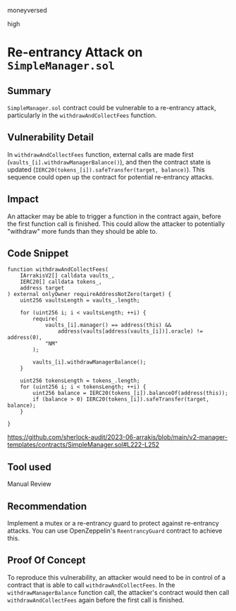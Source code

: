 moneyversed

high

# Re-entrancy Attack on `SimpleManager.sol`

## Summary

`SimpleManager.sol` contract could be vulnerable to a re-entrancy attack, particularly in the `withdrawAndCollectFees` function.

## Vulnerability Detail

In `withdrawAndCollectFees` function, external calls are made first (`vaults_[i].withdrawManagerBalance()`), and then the contract state is updated (`IERC20(tokens_[i]).safeTransfer(target, balance)`). This sequence could open up the contract for potential re-entrancy attacks. 

## Impact

An attacker may be able to trigger a function in the contract again, before the first function call is finished. This could allow the attacker to potentially "withdraw" more funds than they should be able to.

## Code Snippet

```solidity
function withdrawAndCollectFees(
    IArrakisV2[] calldata vaults_,
    IERC20[] calldata tokens_,
    address target
) external onlyOwner requireAddressNotZero(target) {
    uint256 vaultsLength = vaults_.length;

    for (uint256 i; i < vaultsLength; ++i) {
        require(
            vaults_[i].manager() == address(this) &&
                address(vaults[address(vaults_[i])].oracle) != address(0),
            "NM"
        );

        vaults_[i].withdrawManagerBalance();
    }

    uint256 tokensLength = tokens_.length;
    for (uint256 i; i < tokensLength; ++i) {
        uint256 balance = IERC20(tokens_[i]).balanceOf(address(this));
        if (balance > 0) IERC20(tokens_[i]).safeTransfer(target, balance);
    }

}
```

https://github.com/sherlock-audit/2023-06-arrakis/blob/main/v2-manager-templates/contracts/SimpleManager.sol#L222-L252

## Tool used

Manual Review

## Recommendation

Implement a mutex or a re-entrancy guard to protect against re-entrancy attacks. You can use OpenZeppelin's `ReentrancyGuard` contract to achieve this.

## Proof Of Concept

To reproduce this vulnerability, an attacker would need to be in control of a contract that is able to call `withdrawAndCollectFees`. In the `withdrawManagerBalance` function call, the attacker's contract would then call `withdrawAndCollectFees` again before the first call is finished.